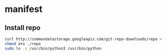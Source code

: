 # manifest

## Install repo

```bash
curl http://commondatastorage.googleapis.com/git-repo-downloads/repo > ./repo
chmod a+x ./repo
sudo ln -s /usr/bin/python3 /usr/bin/python
```
